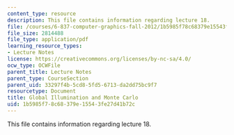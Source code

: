```yaml
---
content_type: resource
description: This file contains information regarding lecture 18.
file: /courses/6-837-computer-graphics-fall-2012/1b5985f78c68379e15543fe27d41b72c_MIT6_837F12_Lec18.pdf
file_size: 2814488
file_type: application/pdf
learning_resource_types:
- Lecture Notes
license: https://creativecommons.org/licenses/by-nc-sa/4.0/
ocw_type: OCWFile
parent_title: Lecture Notes
parent_type: CourseSection
parent_uid: 33297f4b-5cd8-5fd5-6713-da2dd75bc9f7
resourcetype: Document
title: Global Illumination and Monte Carlo
uid: 1b5985f7-8c68-379e-1554-3fe27d41b72c
---
```

This file contains information regarding lecture 18.